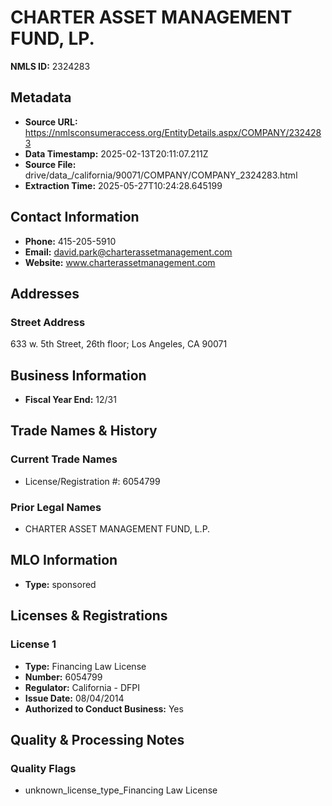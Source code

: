 # CHARTER ASSET MANAGEMENT FUND, LP.

**NMLS ID:** 2324283

## Metadata
- **Source URL:** https://nmlsconsumeraccess.org/EntityDetails.aspx/COMPANY/2324283
- **Data Timestamp:** 2025-02-13T20:11:07.211Z
- **Source File:** drive/data_/california/90071/COMPANY/COMPANY_2324283.html
- **Extraction Time:** 2025-05-27T10:24:28.645199

## Contact Information
- **Phone:** 415-205-5910
- **Email:** david.park@charterassetmanagement.com
- **Website:** www.charterassetmanagement.com

## Addresses
### Street Address
633 w. 5th Street, 26th floor; Los Angeles, CA 90071

## Business Information
- **Fiscal Year End:** 12/31

## Trade Names & History
### Current Trade Names
- License/Registration #: 6054799

### Prior Legal Names
- CHARTER ASSET MANAGEMENT FUND, L.P.

## MLO Information
- **Type:** sponsored

## Licenses & Registrations

### License 1
- **Type:** Financing Law License
- **Number:** 6054799
- **Regulator:** California - DFPI
- **Issue Date:** 08/04/2014
- **Authorized to Conduct Business:** Yes

## Quality & Processing Notes
### Quality Flags
- unknown_license_type_Financing Law License
